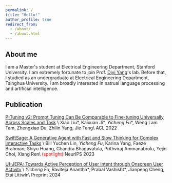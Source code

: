 ```yaml
---
permalink: /
title: "Hello!"
author_profile: true
redirect_from: 
  - /about/
  - /about.html
---
```


About me
------
I am a Master's student at Electrical Engineering Department, Stanford University.
I am extremely fortunate to join Prof. [Diyi Yang](https://cs.stanford.edu/~diyiy/)'s lab. 
Before that, I studied as an undergraduate at Electrical Engineering Department, Tsinghua University. 
I am broadly interested in natrual language processing and artificial intelligence.

Publication
------
[P-Tuning v2: Prompt Tuning Can Be Comparable to Fine-tuning Universally Across Scales and Task](https://arxiv.org/pdf/2110.07602) \\
Xiao Liu\*, Kaixuan Ji\*, *Yicheng Fu*\*, Weng Lam Tam, Zhengxiao Du, Zhilin Yang, Jie Tang\\
ACL 2022

[SwiftSage: A Generative Agent with Fast and Slow Thinking for Complex Interactive Tasks](https://arxiv.org/pdf/2305.17390) \\
Bill Yuchen Lin, *Yicheng Fu*, Karina Yang, Faeze Brahman, Shiyu Huang, Chandra Bhagavatula, Prithviraj Ammanabrolu, Yejin Choi, Xiang Ren\\
<span style="color:red">(spotlight)</span> NeurIPS 2023

[UI-JEPA: Towards Active Perception of User Intent through Onscreen User Activity](http://www.arxiv.org/abs/2409.04081) \\
*Yicheng Fu*, Raviteja Anantha\*, Prabal Vashisht\*, Jianpeng Cheng, Etai Littwin\\
Preprint 2024
